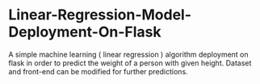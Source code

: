 # Linear-Regression-Model-Deployment-On-Flask
A simple machine learning ( linear regression ) algorithm deployment on flask in order to predict the weight of a person with given height. Dataset and front-end can be modified for further predictions.
